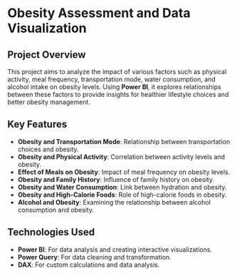 # Obesity Assessment and Data Visualization

## Project Overview
This project aims to analyze the impact of various factors such as physical activity, meal frequency, transportation mode, water consumption, and alcohol intake on obesity levels. Using **Power BI**, it explores relationships between these factors to provide insights for healthier lifestyle choices and better obesity management.

## Key Features
- **Obesity and Transportation Mode**: Relationship between transportation choices and obesity.
- **Obesity and Physical Activity**: Correlation between activity levels and obesity.
- **Effect of Meals on Obesity**: Impact of meal frequency on obesity levels.
- **Obesity and Family History**: Influence of family history on obesity.
- **Obesity and Water Consumption**: Link between hydration and obesity.
- **Obesity and High-Calorie Foods**: Role of high-calorie foods in obesity.
- **Alcohol and Obesity**: Examining the relationship between alcohol consumption and obesity.

## Technologies Used
- **Power BI**: For data analysis and creating interactive visualizations.
- **Power Query**: For data cleaning and transformation.
- **DAX**: For custom calculations and data analysis.

